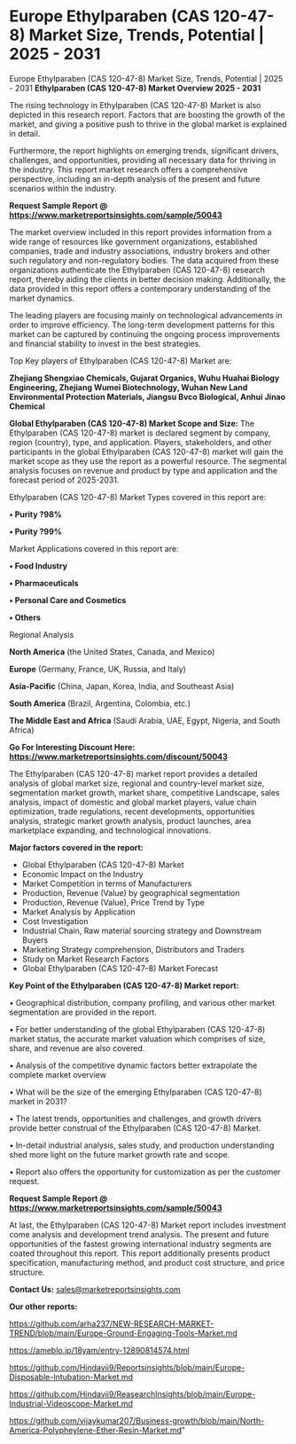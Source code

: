 # Europe Ethylparaben (CAS 120-47-8) Market Size, Trends, Potential | 2025 - 2031
Europe Ethylparaben (CAS 120-47-8) Market Size, Trends, Potential | 2025 - 2031 
<Strong> Ethylparaben (CAS 120-47-8) Market Overview 2025 - 2031</strong>

The rising technology in Ethylparaben (CAS 120-47-8) Market is also depicted in this research report. Factors that are boosting the growth of the market, and giving a positive push to thrive in the global market is explained in detail.

Furthermore, the report highlights on emerging trends, significant drivers, challenges, and opportunities, providing all necessary data for thriving in the industry. This report market research offers a comprehensive perspective, including an in-depth analysis of the present and future scenarios within the industry.

<strong>Request Sample Report @ <a href=https://www.marketreportsinsights.com/sample/50043>https://www.marketreportsinsights.com/sample/50043</a></strong>

The market overview included in this report provides information from a wide range of resources like government organizations, established companies, trade and industry associations, industry brokers and other such regulatory and non-regulatory bodies. The data acquired from these organizations authenticate the Ethylparaben (CAS 120-47-8) research report, thereby aiding the clients in better decision making. Additionally, the data provided in this report offers a contemporary understanding of the market dynamics.

The leading players are focusing mainly on technological advancements in order to improve efficiency. The long-term development patterns for this market can be captured by continuing the ongoing process improvements and financial stability to invest in the best strategies.

Top Key players of Ethylparaben (CAS 120-47-8) Market are:

<strong>Zhejiang Shengxiao Chemicals, Gujarat Organics, Wuhu Huahai Biology Engineering, Zhejiang Wumei Biotechnology, Wuhan New Land Environmental Protection Materials, Jiangsu Bvco Biological, Anhui Jinao Chemical</strong>

<strong><b>Global Ethylparaben (CAS 120-47-8) Market Scope and Size:</b></strong>
The Ethylparaben (CAS 120-47-8) market is declared segment by company, region (country), type, and application. Players, stakeholders, and other participants in the global Ethylparaben (CAS 120-47-8) market will gain the market scope as they use the report as a powerful resource. The segmental analysis focuses on revenue and product by type and application and the forecast period of 2025-2031.

Ethylparaben (CAS 120-47-8) Market Types covered in this report are:

<strong>•  Purity ?98%

•  Purity ?99%</strong>

Market Applications covered in this report are:

<strong>•  Food Industry

•  Pharmaceuticals

•  Personal Care and Cosmetics

•  Others</strong> 

Regional Analysis

<strong>North America</strong> (the United States, Canada, and Mexico)

<strong>Europe</strong> (Germany, France, UK, Russia, and Italy)

<strong>Asia-Pacific</strong> (China, Japan, Korea, India, and Southeast Asia)

<strong>South America</strong> (Brazil, Argentina, Colombia, etc.)

<strong>The Middle East and Africa</strong> (Saudi Arabia, UAE, Egypt, Nigeria, and South Africa)

<strong>Go For Interesting Discount Here: <a href=https://www.marketreportsinsights.com/discount/50043>https://www.marketreportsinsights.com/discount/50043</a></strong>

The Ethylparaben (CAS 120-47-8) market report provides a detailed analysis of global market size, regional and country-level market size, segmentation market growth, market share, competitive Landscape, sales analysis, impact of domestic and global market players, value chain optimization, trade regulations, recent developments, opportunities analysis, strategic market growth analysis, product launches, area marketplace expanding, and technological innovations.

<strong><b>Major factors covered in the report:</b></strong>
<ul>
  <li>Global Ethylparaben (CAS 120-47-8) Market </li>
  <li>Economic Impact on the Industry</li>
  <li>Market Competition in terms of Manufacturers</li>
  <li>Production, Revenue (Value) by geographical segmentation</li>
  <li>Production, Revenue (Value), Price Trend by Type</li>
  <li>Market Analysis by Application</li>
  <li>Cost Investigation</li>
  <li>Industrial Chain, Raw material sourcing strategy and Downstream Buyers</li>
  <li>Marketing Strategy comprehension, Distributors and Traders</li>
  <li>Study on Market Research Factors</li>
  <li>Global Ethylparaben (CAS 120-47-8) Market Forecast</li>
</ul>

<strong><b>Key Point of the Ethylparaben (CAS 120-47-8) Market report:</b></strong>

• Geographical distribution, company profiling, and various other market segmentation are provided in the report.

• For better understanding of the global Ethylparaben (CAS 120-47-8) market status, the accurate market valuation which comprises of size, share, and revenue are also covered.

• Analysis of the competitive dynamic factors better extrapolate the complete market overview

• What will be the size of the emerging Ethylparaben (CAS 120-47-8) market in 2031?

• The latest trends, opportunities and challenges, and growth drivers provide better construal of the Ethylparaben (CAS 120-47-8) Market.

• In-detail industrial analysis, sales study, and production understanding shed more light on the future market growth rate and scope.

• Report also offers the opportunity for customization as per the customer request.

<strong>Request Sample Report @ <a href=https://www.marketreportsinsights.com/sample/50043>https://www.marketreportsinsights.com/sample/50043</a></strong>

At last, the Ethylparaben (CAS 120-47-8) Market report includes investment come analysis and development trend analysis. The present and future opportunities of the fastest growing international industry segments are coated throughout this report. This report additionally presents product specification, manufacturing method, and product cost structure, and price structure.

<strong>Contact Us:</strong>
sales@marketreportsinsights.com

<strong>Our other reports:</strong>

<a href=https://github.com/arha237/NEW-RESEARCH-MARKET-TREND/blob/main/Europe-Ground-Engaging-Tools-Market.md>https://github.com/arha237/NEW-RESEARCH-MARKET-TREND/blob/main/Europe-Ground-Engaging-Tools-Market.md</a>

<a href=https://ameblo.jp/18yam/entry-12890814574.html>https://ameblo.jp/18yam/entry-12890814574.html</a>

<a href=https://github.com/Hindavii9/Reportsinsights/blob/main/Europe-Disposable-Intubation-Market.md>https://github.com/Hindavii9/Reportsinsights/blob/main/Europe-Disposable-Intubation-Market.md</a>

<a href=https://github.com/Hindavii9/ReasearchInsights/blob/main/Europe-Industrial-Videoscope-Market.md>https://github.com/Hindavii9/ReasearchInsights/blob/main/Europe-Industrial-Videoscope-Market.md</a>

<a href=https://github.com/vijaykumar207/Business-growth/blob/main/North-America-Polypheylene-Ether-Resin-Market.md>https://github.com/vijaykumar207/Business-growth/blob/main/North-America-Polypheylene-Ether-Resin-Market.md</a>"
